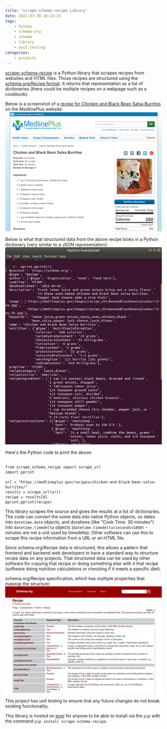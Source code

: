 ```yaml
---
title: "scrape-schema-recipe Library"
date: 2021-07-30 18:22:33
tags:
    - Python
    - schema-org
    - schema
    - library
    - unit testing
categories:
    - projects
---
```

[scrape-schema-recipe](https://github.com/micahcochran/scrape-schema-recipe) is a Python library that scrapes recipes from websites and HTML files.  Those recipes are structured using the [schema.org/Recipe format](http://schema.org/Recipe/).  It returns that representation as a list of dictionaries (there could be multiple recipes on a webpage such as a cookbook).


Below is a screenshot of a [recipe for Chicken and Black Bean Salsa Burritos](https://medlineplus.gov/recipes/chicken-and-black-bean-salsa-burritos/) on the MedlinePlus website:
![Image of recipe](/images/ssr/ssr-medlineplus.webp "Screenshot of recipe for 'Chicken and Black Bean Salsa Burritos' on MedlinePlus website.")


Below is what that structured data from the above recipe looks in a Python dictionary (very similar to a JSON representation):
![Image of schema.org/Recipe data](/images/ssr/ssr-dict-recipe.webp "Python Dictionary of 'Chicken and Black Bean Salsa Burritos'")

Here's the Python code to print the above:
<pre><code class="python-html">
from scrape_schema_recipe import scrape_url
import pprint

url = "https://medlineplus.gov/recipes/chicken-and-black-bean-salsa-burritos/"
results = scrape_url(url)
recipe = results[0]
pprint.pprint(recipe)
</code></pre>

This library scrapes the source and gives the results at a list of dictionaries.  The code can convert the some data into native Python objects, so dates into `datetime.date` objects, and durations (like "Cook Time: 30 minutes") into `datetime.timedelta` objects (`datetime.timedelta(seconds=1800)` - minutes are not a unit used by timedelta). Other software can use this to scrape this recipe information from a URL or an HTML file.

Since schema.org/Recipe data is structured, this allows a pattern that frontend and backend web developers to have a standard way to structure recipe data on any projects.  That structured data can be used by other software for copying that recipe or doing something else with it that recipe (software doing nutrition calculations or checking if it meets a specific diet).

schema.org/Recipe specification, which has multiple properties that makeup the structure:
![picture of the website schema.org/Recipe specification](/images/ssr/ssr-schema-org-recipe.webp "schema.org/Recipe specification, which has multiple properties that makeup the structure.") 

This project has unit testing to ensure that any future changes do not break existing functionality.

This library is hosted on [pypi](https://pypi.org/project/scrape-schema-recipe/) for anyone to be able to install via the `pip` with the command `pip install scrape-schema-recipe`.


<script src="https://cdnjs.cloudflare.com/ajax/libs/highlight.js/11.7.0/highlight.min.js"></script>
<script>hljs.highlightAll();</script>
